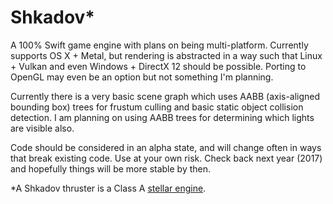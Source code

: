 # Shkadov*
A 100% Swift game engine with plans on being multi-platform. Currently supports OS X + Metal, but rendering is abstracted in a way such that Linux + Vulkan and even Windows + DirectX 12 should be possible. Porting to OpenGL may even be an option but not something I'm planning.

Currently there is a very basic scene graph which uses AABB (axis-aligned bounding box) trees for frustum culling and basic static object collision detection. I am planning on using AABB trees for determining which lights are visible also.

Code should be considered in an alpha state, and will change often in ways that break existing code. Use at your own risk. Check back next year (2017) and hopefully things will be more stable by then.

*A Shkadov thruster is a Class A [stellar engine](https://en.wikipedia.org/wiki/Stellar_engine).
